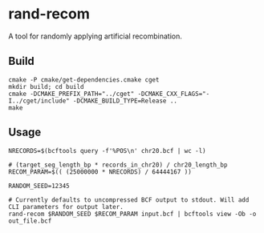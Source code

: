 # rand-recom
A tool for randomly applying artificial recombination.

## Build
```
cmake -P cmake/get-dependencies.cmake cget
mkdir build; cd build
cmake -DCMAKE_PREFIX_PATH="../cget" -DCMAKE_CXX_FLAGS="-I../cget/include" -DCMAKE_BUILD_TYPE=Release ..
make
```

## Usage
```
NRECORDS=$(bcftools query -f'%POS\n' chr20.bcf | wc -l)

# (target_seg_length_bp * records_in_chr20) / chr20_length_bp
RECOM_PARAM=$(( (25000000 * NRECORDS) / 64444167 ))

RANDOM_SEED=12345

# Currently defaults to uncompressed BCF output to stdout. Will add CLI parameters for output later.
rand-recom $RANDOM_SEED $RECOM_PARAM input.bcf | bcftools view -Ob -o out_file.bcf
```
